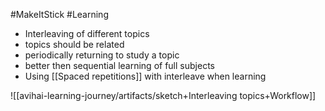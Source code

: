 #MakeItStick #Learning 
- Interleaving of different topics
- topics should be related
- periodically returning to study a topic
- better then sequential learning of full subjects
- Using [[Spaced repetitions]] with interleave when learning

![[avihai-learning-journey/artifacts/sketch+Interleaving topics+Workflow]]